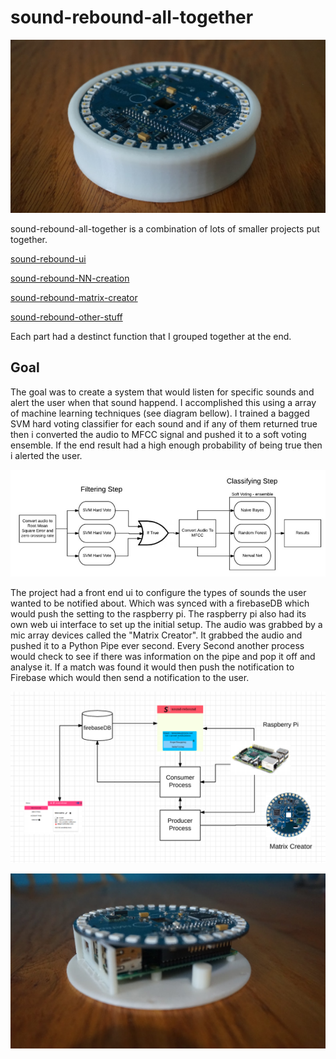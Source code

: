 # sound-rebound-all-together

![image of the final device](https://github.com/brendena/sound-rebound-all-together/blob/master/Images/RaspberryPi1.PNG?raw=true)

sound-rebound-all-together is a combination of lots of smaller projects put together.

[sound-rebound-ui](https://github.com/brendena/sound-rebound)

[sound-rebound-NN-creation](https://github.com/brendena/sound-rebound-NN-creation)

[sound-rebound-matrix-creator](https://github.com/brendena/sound-rebound-matrix-creator)

[sound-rebound-other-stuff](https://github.com/brendena/sound-rebound-other-stuff)

Each part had a destinct function that I grouped together at the end.

## Goal

The goal was to create a system that would listen for specific sounds and alert the user when that sound happend.  I accomplished this using a array of machine learning techniques (see diagram bellow).  I trained a bagged SVM hard voting classifier for each sound and if any of them returned true then i converted the audio to MFCC signal and pushed it to a soft voting ensemble.  If the end result had a high enough probability of being true then i alerted the user.

![diagram of machine learning](https://github.com/brendena/sound-rebound-all-together/blob/master/Images/DesignDiagram.PNG?raw=true)

The project had a front end ui to configure the types of sounds the user wanted to be notified about.  Which was synced with a firebaseDB which would push the setting to the raspberry pi.  The raspberry pi also had its own web ui interface to set up the initial  setup.  The audio was grabbed by a mic array devices called the "Matrix Creator".  It grabbed the audio and pushed it to a Python Pipe ever second.  Every Second another process would check to see if there was information on the pipe and pop it off and analyse it.  If a match was found it would then push the notification to Firebase which would then send a notification to the user.

![How it worked](https://github.com/brendena/sound-rebound-all-together/blob/master/Images/SoundReboundProject.PNG?raw=true)

![image of device](https://github.com/brendena/sound-rebound-all-together/blob/master/Images/RaspberryPi2.PNG?raw=true)



